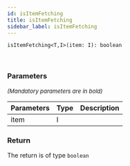 ```yaml
---
id: isItemFetching
title: isItemFetching
sidebar_label: isItemFetching
---
```


```tsx
isItemFetching<T,I>(item: I): boolean
```
<br/>



### Parameters

<font size="2"><i>(Mandatory parameters are in bold)</i></font>

| Parameters | Type | Description |
| --------- | ---- | ----------- |
| item | I |  |


### Return



The return is of type <code>boolean</code>